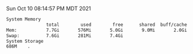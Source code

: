 Sun Oct 10 08:14:57 PM MDT 2021
```bash
System Memory
               total        used        free      shared  buff/cache   available
Mem:           7.7Gi       576Mi       5.0Gi       9.0Mi       2.0Gi       6.8Gi
Swap:          7.6Gi       281Mi       7.4Gi
System Storage
686M	.
```
